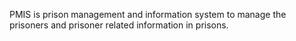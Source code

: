 PMIS is prison management and information system to manage the prisoners and prisoner related information in prisons.